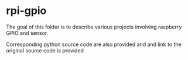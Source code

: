 # rpi-gpio
The goal of this folder is to describe various projects involving raspberry GPIO and sensor. 

Corresponding python source code are also provided and and link to the original source code is provided


